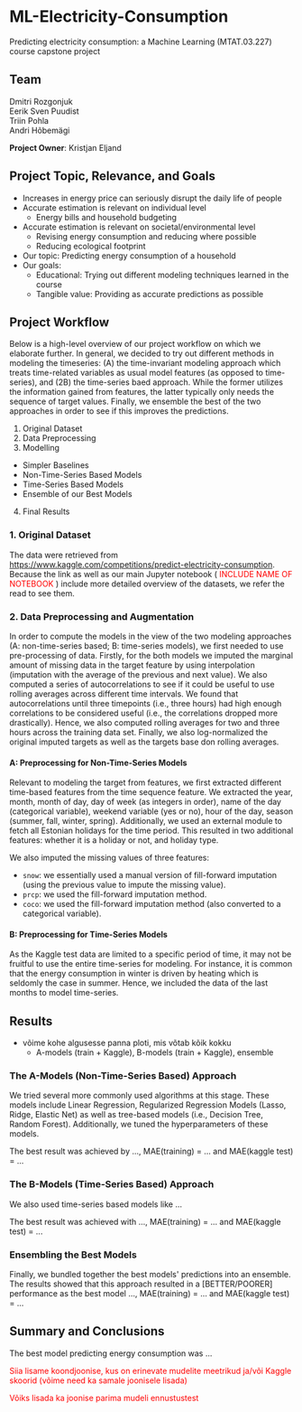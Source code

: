 # ML-Electricity-Consumption
Predicting electricity consumption: a Machine Learning (MTAT.03.227) course capstone project

## Team
Dmitri Rozgonjuk <br>
Eerik Sven Puudist <br>
Triin Pohla <br>
Andri Hõbemägi <br>

**Project Owner**: Kristjan Eljand

## Project Topic, Relevance, and Goals
- Increases in energy price can seriously disrupt the daily life of people
- Accurate estimation is relevant on individual level
  - Energy bills and household budgeting
- Accurate estimation is relevant on societal/environmental level
  - Revising energy consumption and reducing where possible
  - Reducing ecological footprint
- Our topic: Predicting energy consumption of a household
- Our goals:
  - Educational: Trying out different modeling techniques learned in the course
  - Tangible value: Providing as accurate predictions as possible

## Project Workflow
Below is a high-level overview of our project workflow on which we elaborate further. In general, we decided to try out different methods in modeling the timeseries: (A) the time-invariant modeling approach which treats time-related variables as usual model features (as opposed to time-series), and (2B) the time-series baed approach. While the former utilizes the information gained from features, the latter typically only needs the sequence of target values. Finally, we ensemble the best of the two approaches in order to see if this improves the predictions.

1. Original Dataset
2. Data Preprocessing
3. Modelling
  - Simpler Baselines
  - Non-Time-Series Based Models
  - Time-Series Based Models
  - Ensemble of our Best Models
4. Final Results

### 1. Original Dataset
The data were retrieved from https://www.kaggle.com/competitions/predict-electricity-consumption. Because the link as well as our main Jupyter notebook (<font color='red'> INCLUDE NAME OF NOTEBOOK </font>) include more detailed overview of the datasets, we refer the read to see them.
    
### 2. Data Preprocessing and Augmentation
In order to compute the models in the view of the two modeling approaches (A: non-time-series based; B: time-series models), we first needed to use pre-processing of data. Firstly, for the both models we imputed the marginal amount of missing data in the target feature by using interpolation (imputation with the average of the previous and next value). We also computed a series of autocorrelations to see if it could be useful to use rolling averages across different time intervals. We found that autocorrelations until three timepoints (i.e., three hours) had high enough correlations to be considered useful (i.e., the correlations dropped more drastically). Hence, we also computed rolling averages for two and three hours across the training data set. Finally, we also log-normalized the original imputed targets as well as the targets base don rolling averages.

#### A: Preprocessing for Non-Time-Series Models
Relevant to modeling the target from features, we first extracted different time-based features from the time sequence feature. We extracted the year, month, month of day, day of week (as integers in order), name of the day (categorical variable), weekend variable (yes or no), hour of the day, season (summer, fall, winter, spring). Additionally, we used an external module to fetch all Estonian holidays for the time period. This resulted in two additional features: whether it is a holiday or not, and holiday type.

We also imputed the missing values of three features:
- `snow`: we essentially used a manual version of fill-forward imputation (using the previous value to impute the missing value).
- `prcp`: we used the fill-forward imputation method.
- `coco`: we used the fill-forward imputation method (also converted to a categorical variable).

#### B: Preprocessing for Time-Series Models
As the Kaggle test data are limited to a specific period of time, it may not be fruitful to use the entire time-series for modeling. For instance, it is common that the energy consumption in winter is driven by heating which is seldomly the case in summer. Hence, we included the data of the last months to model time-series.

## Results
- võime kohe algusesse panna ploti, mis võtab kõik kokku
    - A-models (train + Kaggle), B-models (train + Kaggle), ensemble


### The A-Models (Non-Time-Series Based) Approach
We tried several more commonly used algorithms at this stage. These models include Linear Regression, Regularized Regression Models (Lasso, Ridge, Elastic Net) as well as tree-based models (i.e., Decision Tree, Random Forest). Additionally, we tuned the hyperparameters of these models. 

The best result was achieved by ..., MAE(training) = ... and MAE(kaggle test) = ...


### The B-Models (Time-Series Based) Approach
We also used time-series based models like ...

The best result was achieved with ...,  MAE(training) = ... and MAE(kaggle test) = ...


### Ensembling the Best Models
Finally, we bundled together the best models' predictions into an ensemble. The results showed that this approach resulted in a [BETTER/POORER] performance as the best model ...,  MAE(training) = ... and MAE(kaggle test) = ...


## Summary and Conclusions
The best model predicting energy consumption was ... 


<font color = 'red'> Siia lisame koondjoonise, kus on erinevate mudelite meetrikud ja/või Kaggle skoorid (võime need ka samale joonisele lisada)  </font>

<font color = 'red'> Võiks lisada ka joonise parima mudeli ennustustest </font>


